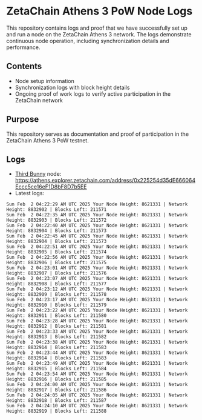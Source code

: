 # ZetaChain Athens 3 PoW Node Logs
This repository contains logs and proof that we have successfully set up and run a node on the ZetaChain Athens 3 network. The logs demonstrate continuous node operation, including synchronization details and performance.

## Contents
- Node setup information
- Synchronization logs with block height details
- Ongoing proof of work logs to verify active participation in the ZetaChain network

## Purpose
This repository serves as documentation and proof of participation in the ZetaChain Athens 3 PoW testnet.

## Logs

- [Third Bunny](https://thirdbunny.xyz/) node: https://athens.explorer.zetachain.com/address/0x225254d35dE666064Eccc5ce16eF1D8bF8D7b5EE
- Latest logs:
```
Sun Feb  2 04:22:29 AM UTC 2025 Your Node Height: 8621331 | Network Height: 8832902 | Blocks Left: 211571
Sun Feb  2 04:22:35 AM UTC 2025 Your Node Height: 8621331 | Network Height: 8832903 | Blocks Left: 211572
Sun Feb  2 04:22:40 AM UTC 2025 Your Node Height: 8621331 | Network Height: 8832904 | Blocks Left: 211573
Sun Feb  2 04:22:45 AM UTC 2025 Your Node Height: 8621331 | Network Height: 8832904 | Blocks Left: 211573
Sun Feb  2 04:22:51 AM UTC 2025 Your Node Height: 8621331 | Network Height: 8832905 | Blocks Left: 211574
Sun Feb  2 04:22:56 AM UTC 2025 Your Node Height: 8621331 | Network Height: 8832906 | Blocks Left: 211575
Sun Feb  2 04:23:01 AM UTC 2025 Your Node Height: 8621331 | Network Height: 8832907 | Blocks Left: 211576
Sun Feb  2 04:23:07 AM UTC 2025 Your Node Height: 8621331 | Network Height: 8832908 | Blocks Left: 211577
Sun Feb  2 04:23:12 AM UTC 2025 Your Node Height: 8621331 | Network Height: 8832909 | Blocks Left: 211578
Sun Feb  2 04:23:17 AM UTC 2025 Your Node Height: 8621331 | Network Height: 8832910 | Blocks Left: 211579
Sun Feb  2 04:23:22 AM UTC 2025 Your Node Height: 8621331 | Network Height: 8832911 | Blocks Left: 211580
Sun Feb  2 04:23:28 AM UTC 2025 Your Node Height: 8621331 | Network Height: 8832912 | Blocks Left: 211581
Sun Feb  2 04:23:33 AM UTC 2025 Your Node Height: 8621331 | Network Height: 8832913 | Blocks Left: 211582
Sun Feb  2 04:23:38 AM UTC 2025 Your Node Height: 8621331 | Network Height: 8832914 | Blocks Left: 211583
Sun Feb  2 04:23:44 AM UTC 2025 Your Node Height: 8621331 | Network Height: 8832914 | Blocks Left: 211583
Sun Feb  2 04:23:49 AM UTC 2025 Your Node Height: 8621331 | Network Height: 8832915 | Blocks Left: 211584
Sun Feb  2 04:23:54 AM UTC 2025 Your Node Height: 8621331 | Network Height: 8832916 | Blocks Left: 211585
Sun Feb  2 04:24:00 AM UTC 2025 Your Node Height: 8621331 | Network Height: 8832917 | Blocks Left: 211586
Sun Feb  2 04:24:05 AM UTC 2025 Your Node Height: 8621331 | Network Height: 8832918 | Blocks Left: 211587
Sun Feb  2 04:24:10 AM UTC 2025 Your Node Height: 8621331 | Network Height: 8832919 | Blocks Left: 211588
```

